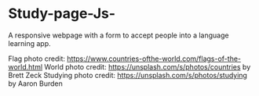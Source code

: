 # Study-page-Js-
A responsive webpage with a form to accept people into a language learning app.

Flag photo credit: https://www.countries-ofthe-world.com/flags-of-the-world.html
World photo credit: https://unsplash.com/s/photos/countries by Brett Zeck
Studying photo credit: https://unsplash.com/s/photos/studying by Aaron Burden 
